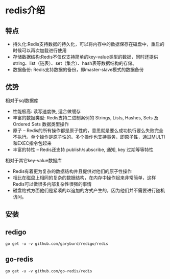 # redis介绍

## 特点
* 持久化:Redis支持数据的持久化，可以将内存中的数据保存在磁盘中，重启的时候可以再次加载进行使用
* 存储数据结构:Redis不仅仅支持简单的key-value类型的数据，同时还提供string、list（链表）、set（集合）、hash表等数据结构的存储。
* 数据备份: Redis支持数据的备份，即master-slave模式的数据备份

## 优势
相对于sql数据库
* 性能极高: 读写速度快, 适合做缓存
* 丰富的数据类型: Redis支持二进制案例的 Strings, Lists, Hashes, Sets 及 Ordered Sets 数据类型操作
* 原子 – Redis的所有操作都是原子性的，意思就是要么成功执行要么失败完全不执行。单个操作是原子性的。多个操作也支持事务，即原子性，通过MULTI和EXEC指令包起来
* 丰富的特性 – Redis还支持 publish/subscribe, 通知, key 过期等等特性

相对于其它key-value数据库
* Redis有着更为复杂的数据结构并且提供对他们的原子性操作
* 相比在磁盘上相同的复杂的数据结构，在内存中操作起来非常简单，这样Redis可以做很多内部复杂性很强的事情
* 磁盘格式方面他们是紧凑的以追加的方式产生的，因为他们并不需要进行随机访问。

## 安装

## redigo

```shell
go get -u -v github.com/garyburd/redigo/redis
```

## go-redis

```shell
go get -u -v github.com/go-redis/redis
```



